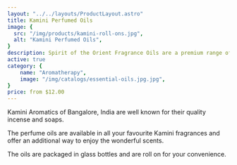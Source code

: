 ```yaml
---
layout: "../../layouts/ProductLayout.astro"
title: Kamini Perfumed Oils
image: {
  src: "/img/products/kamini-roll-ons.jpg",
  alt: "Kamini Perfumed Oils",
}
description: Spirit of the Orient Fragrance Oils are a premium range of concentrated exotic fragrant oils.
active: true
category: {
    name: "Aromatherapy",
    image: "/img/catalogs/essential-oils.jpg.jpg",
}
price: from $12.00
---
```


Kamini Aromatics of Bangalore, India are well known for their quality incense and soaps.

The perfume oils are available in all your favourite Kamini fragrances and offer an additional way to enjoy the wonderful scents.

The oils are packaged in glass bottles and are roll on for your convenience.